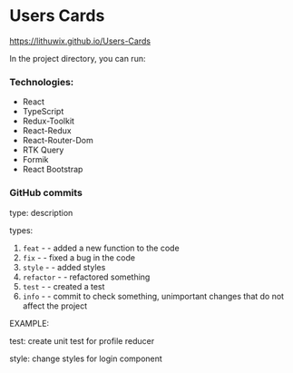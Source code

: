 # Users Cards

https://lithuwix.github.io/Users-Cards

In the project directory, you can run:

### Technologies:

- React
- TypeScript
- Redux-Toolkit
- React-Redux
- React-Router-Dom
- RTK Query
- Formik
- React Bootstrap

### GitHub commits

type: description

types:

1. `feat` - - added a new function to the code
2. `fix` - - fixed a bug in the code
3. `style` - - added styles
4. `refactor` - - refactored something
5. `test` - - created a test
6. `info` - - commit to check something, unimportant changes that do not affect the project

EXAMPLE:

test: create unit test for profile reducer

style: change styles for login component
